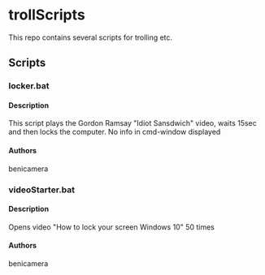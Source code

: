 # trollScripts
This repo contains several scripts for trolling etc.

## Scripts

### locker.bat

#### Description

This script plays the Gordon Ramsay "Idiot Sansdwich" video, waits 15sec and then locks the computer. No info in cmd-window displayed

#### Authors

benicamera

### videoStarter.bat

#### Description 

Opens video "How to lock your screen Windows 10" 50 times

#### Authors

benicamera
